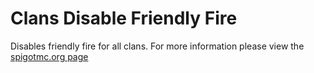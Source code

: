 # Clans Disable Friendly Fire
Disables friendly fire for all clans. For more information please view the [spigotmc.org page](https://www.spigotmc.org/resources/32521/)
